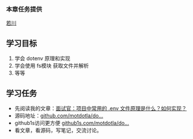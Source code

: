 ### 本章任务提供
[若川](https://juejin.cn/user/1415826704971918)

## 学习目标

1.  学会 dotenv 原理和实现
1.  学会使用 fs模块 获取文件并解析
1.  等等

## 学习任务

-   先阅读我的文章：[面试官：项目中常用的 .env 文件原理是什么？如何实现？](https://juejin.cn/post/7045057475845816357 "https://juejin.cn/post/7045057475845816357")
-   源码地址：[github.com/motdotla/do…](https://link.juejin.cn?target=https%3A%2F%2Fgithub.com%2Fmotdotla%2Fdotenv%2Fblob%2Fmaster%2Flib%2Fmain.js "https://github.com/motdotla/dotenv/blob/master/lib/main.js")
-   github1s访问更方便 [github1s.com/motdotla/do…](https://link.juejin.cn?target=https%3A%2F%2Fgithub.com%2Fmotdotla%2Fdotenv%2Fblob%2Fmaster%2Flib%2Fmain.js "https://github.com/motdotla/dotenv/blob/master/lib/main.js")
-   看文章，看源码，写笔记，交流讨论。
